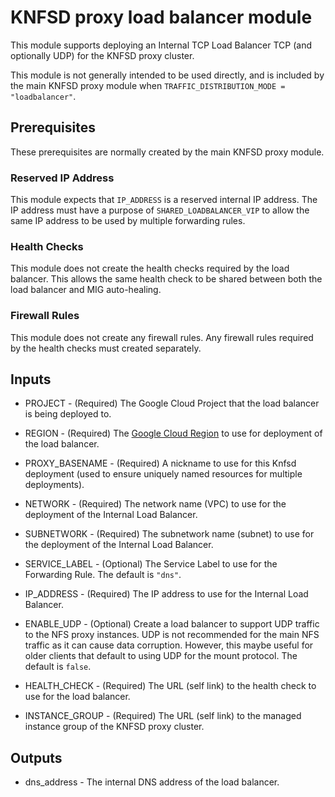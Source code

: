 # KNFSD proxy load balancer module

This module supports deploying an Internal TCP Load Balancer TCP (and optionally UDP) for the KNFSD proxy cluster.

This module is not generally intended to be used directly, and is included by the main KNFSD proxy module when `TRAFFIC_DISTRIBUTION_MODE = "loadbalancer"`.

## Prerequisites

These prerequisites are normally created by the main KNFSD proxy module.

### Reserved IP Address

This module expects that `IP_ADDRESS` is a reserved internal IP address. The IP address must have a purpose of `SHARED_LOADBALANCER_VIP` to allow the same IP address to be used by multiple forwarding rules.

### Health Checks

This module does not create the health checks required by the load balancer. This allows the same health check to be shared between both the load balancer and MIG auto-healing.

### Firewall Rules

This module does not create any firewall rules. Any firewall rules required by the health checks must created separately.

## Inputs

* PROJECT - (Required) The Google Cloud Project that the load balancer is being deployed to.

* REGION - (Required) The [Google Cloud Region](https://cloud.google.com/compute/docs/regions-zones) to use for deployment of the load balancer.

* PROXY_BASENAME - (Required) A nickname to use for this Knfsd deployment (used to ensure uniquely named resources for multiple deployments).

* NETWORK - (Required) The network name (VPC) to use for the deployment of the Internal Load Balancer.

* SUBNETWORK - (Required) The subnetwork name (subnet) to use for the deployment of the Internal Load Balancer.

* SERVICE_LABEL - (Optional) The Service Label to use for the Forwarding Rule. The default is `"dns"`.

* IP_ADDRESS - (Required) The IP address to use for the Internal Load Balancer.

* ENABLE_UDP - (Optional) Create a load balancer to support UDP traffic to the NFS proxy instances. UDP is not recommended for the main NFS traffic as it can cause data corruption. However, this maybe useful for older clients that default to using UDP for the mount protocol. The default is `false`.

* HEALTH_CHECK - (Required) The URL (self link) to the health check to use for the load balancer.

* INSTANCE_GROUP - (Required) The URL (self link) to the managed instance group of the KNFSD proxy cluster.

## Outputs

* dns_address - The internal DNS address of the load balancer.
